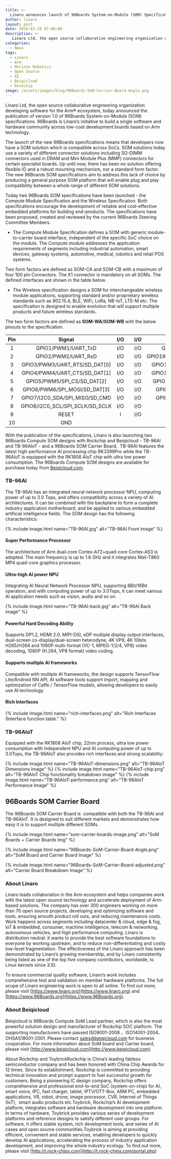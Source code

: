 ```yaml
---
title: >-
  Linaro announces launch of 96Boards System-on-Module (SOM) Specification 
author: linaro
layout: post
date: 2019-03-28 07:00:00
description: >-
   Linaro Ltd, the open source collaborative engineering organization developing software for the Arm® ecosystem, announced today that Horizon Robotics, a leading technology powerhouse of embedded Artificial Intelligence, has joined the 96Boards initiative as a Steering Committee Member. 
categories:
  - News
tags:
  - Linaro
  - Arm
  - Horizon Robotics
  - Open Source
  - AI
  - Beiqicloud
  - Rockchip
image: /assets/images/blog/96Boards-SoM-Carrier-Board-Angle.png
---
```

Linaro Ltd, the open source collaborative engineering organization developing software for the Arm® ecosystem, today announced the publication of version 1.0 of 96Boards System-on-Module (SOM) specifications. 96Boards is Linaro’s initiative to build a single software and hardware community across low-cost development boards based on Arm technology.

The launch of the new 96Boards specifications means that developers now have a SOM solution which is compatible across SoCs. SOM solutions today use a variety of different connector solutions including SO-DIMM connectors used in DRAM and Mini Module Plus (MMP) connectors for certain specialist boards. Up until now, there has been no solution offering flexible IO and a robust mounting mechanism, nor a standard form factor. The new 96Boards SOM specifications aim to address this lack of choice by producing a general purpose SOM platform that will enable plug and play compatibility between a whole range of different SOM solutions. 

Today two 96Boards SOM specifications have been launched - the Compute Module Specification and the Wireless Specification. Both specifications encourage the development of reliable and cost-effective embedded platforms for building end-products. The specifications have been proposed, created and reviewed by the current 96Boards Steering Committee Members. 

- The Compute Module Specification defines a SOM with generic module-to-carrier board interface, independent of the specific SoC choice on the module. The Compute module addresses the application requirements of segments including industrial automation, smart devices, gateway systems, automotive, medical, robotics and retail POS systems.  

Two form factors are defined as SOM-CA and SOM-CB with a maximum of four 100 pin Connectors. The X1 connector is mandatory on all SOMs. The defined interfaces are shown in the table below.

- The Wireless specification designs a SOM for interchangeable wireless module applications, supporting standard and/or proprietary wireless standards such as 802.15.4, BLE, WiFi, LoRa, NB-IoT, LTE-M etc. The specification is designed to enable evolution that will support multiple products and future wireless standards.  
  
The two form factors are defined as __SOM-WA/SOM-WB__ with the below pinouts to the specification.

| Pin | Signal |I/O | |I/O | Signal | Pin |
|:---:|:------:|:--:|:-:|:---:|:----:|:---:|
|1|GPIO1/PWM1/UART_TxD| I/O | | I/O | GPIO20/PWM20/ADC4/I2S_SCK | 20|
|2|GPIO2/PWM2/UART_RxD| I/O | | I/O |GPIO19/PWM19/ADC3/I2S_MCLK/PCM_CLK | 19|
|3|GPIO3/PWM3/UART_RTS/SD_DAT[0]| I/O | | I/O |GPIO18/PWM18/ADC2/I2S_WS/PCM_FS | 18|
|4|GPIO4/PWM4/UART_CTS/SD_DAT[1]| I/O | | I/O |GPIO17/PWM17/ADC1/I2S_D0/PCM_DO | 17|
|5|GPIO5/PWM5/SPI_CS/SD_DAT[2]| I/O | | I/O |GPIO16/PWM16/ADC0/I2S_D1/PCM_DI | 16|
|6|GPIO6/PWM6/SPI_MOSI/SD_DAT[3]| I/O | | I/O |GPIO15/PWM15/I2C1_SDA/USB_D_P | 15|
|7|GPIO7/I2C0_SDA/SPI_MISO/SD_CMD| I/O | | I/O |GPIO14/PWM14/I2C1_SCL/USB_D_N | 14|
|8|GPIO8/I2C0_SCL/SPI_SCLK/SD_SCLK| I/O | | I/O |GPIO13/SWCLK | 13|
|9|RESET| I | | I/O |GPIO12/SWDIO | 12|
|10|GND| | |  |VDD | 11|

With the publication of the specifications, Linaro is also launching two 96Boards Compute SOM designs with Rockchip and Beiqicloud - TB-96AI and TB-96AIoT - and a 96Boards SOM Carrier Board.  TB-96AI features the latest high-performance AI processing chip RK3399Pro while the TB-96AIoT is equipped with the RK1808 AIoT chip with ultra low power consumption. The 96Boards Compute SOM designs are available for purchase today from [Beiqicloud.com](http://beiqicloud.com).

### TB-96AI

The TB-96AI has an integrated neural network processor NPU, computing power of up to 3.0 Tops, and offers compatibility across a variety of AI architectures. It can be combined with the backplane to form a complete industry application motherboard, and be applied to various embedded artificial intelligence fields. The SOM design has the following characteristics:

{% include image.html name="TB-96AI.jpg" alt="TB-96AI Front image" %}

#### Super Performance Processor 

The architecture of Arm dual-core Cortex-A72+quad-core Cortex-A53 is adopted. The main frequency is up to 1.8 GHz and it integrates Mali-T860 MP4 quad-core graphics processor.

#### Ultra-high AI power NPU 

Integrating AI Neural Network Processor NPU, supporting 8Bit/16Bit operation, and with computing power of up to 3.0Tops, it can meet various AI application needs such as vision, audio and so on.

{% include image.html name="TB-96AI-back.jpg" alt="TB-96AI Back image" %}

#### Powerful Hard Decoding Ability 

Supports DP1.2, HDMI 2.0, MIPI-DSI, eDP multiple display output interfaces, dual-screen co-display/dual-screen heterodyne, 4K VP9, 4K 10bits H265/H264 and 1080P multi-format (VC-1, MPEG-1/2/4, VP8) video decoding, 1080P (H.264, VP8 format) video coding.

#### Supports multiple AI frameworks 

Compatible with multiple AI frameworks, the design supports TensorFlow Lite/Android NN API, AI software tools support import, mapping and optimization of Caffe / TensorFlow models, allowing developers to easily use AI technology.

#### Rich Interfaces 
  
{% include image.html name="rich-interfaces.png" alt="Rich Interfaces (Interface function table." %}

### TB-96AIoT

Equipped with the RK1808 AIoT chip, 22nm process, ultra low power consumption with Independent NPU and AI computing power of up to 3.0Tops, the TB-96AIoT also provides rich interfaces and strong scalability:

{% include image.html name="TB-96AIoT-dimensions.png" alt="TB-96AIoT Dimensions Image" %}
{% include image.html name="TB-96AIoT-chip.png" alt="TB-96AIoT Chip functionality breakdown image" %}
{% include image.html name="TB-96AIoT-performance.png" alt="TB-96AIoT Performance Image" %}

## 96Boards SOM Carrier Board

The 96Boards SOM Carrier Board is  compatible with both the TB-96AI and TB-96AIoT. It is designed to suit different markets and demonstrates how easy it is to support multiple different SOMs.

{% include image.html name="som-carrier-boards-image.png" alt="SoM Boards + Carrier Boards Img" %}

{% include image.html name="96Boards-SoM-Carrier-Board-Angle.png" alt="SoM Board and Carrier Board Image" %}

{% include image.html name="96Boards-SoM-Carrier-Board-adjusted.png" alt="Carrier Board Breakdown Image" %}


### About Linaro

Linaro leads collaboration in the Arm ecosystem and helps companies work with the latest open source technology and accelerate deployment of Arm-based solutions. The company has over 300 engineers working on more than 70 open source projects, developing and optimizing software and tools, ensuring smooth product roll outs, and reducing maintenance costs. Work happens across segments including datacenter & cloud, edge & fog, IoT & embedded, consumer, machine intelligence, telecom & networking, autonomous vehicles, and high performance computing. Linaro is distribution neutral: it wants to provide the best software foundations to everyone by working upstream, and to reduce non-differentiating and costly low-level fragmentation. The effectiveness of the Linaro approach has been demonstrated by Linaro’s growing membership, and by Linaro consistently being listed as one of the top five company contributors, worldwide, to Linux kernels since 3.10.

To ensure commercial quality software, Linaro’s work includes comprehensive test and validation on member hardware platforms. The full scope of Linaro engineering work is open to all online. To find out more, please visit [https://www.linaro.org](https://www.linaro.org) and [https://www.96Boards.org](https://www.96Boards.org).

### About Beiqicloud

Beiqicloud is 96Boards Compute SoM Lead partner, which is also the most powerful solution design and manufacturer of Rockchip SOC platform. The supporting manufacturers have passed ISO9001-2008 、ISO14001-2004、OHSAS18001-2001. Please contact sales@beiqicloud.com for business cooperation. For more information about SoM board and Carrier board, please visit [http://www.beiqicloud.com](http://www.beiqicloud.com)

About Rockchip and ToybrickRockchip is China’s leading fabless semiconductor company and has been honored with China Chip Awards for 12 times. Since its establishment, Rockchip is committed to providing technical innovation and prompt support to fuel successful growth for customers. Being a pioneering IC design company, Rockchip offers comprehensive and professional end-to-end SoC (system-on-chip) for AI, smart voice, IPC, fast charger, tablet, IPTV/OTT-Box, ARM PC, embedded applications, VR, robot, drone, image processor, CVR, Internet of Things (IoT),  smart audio products etc.Toybrick, Rockchip’s AI development platform, integrates software and hardware development into one platform. In terms of hardware, Toybrick provides various series of development platforms and reference designs to satisfy different user groups. For software, it offers stable system, rich development tools, and series of AI cases and open source communities.Toybrick is aiming at providing efficient, convenient and stable services, enabling developers to quickly develop AI applications, accelerating the process of industry application development, and improving the whole industry ecology. To find out more, please visit [http://t.rock-chips.com](http://t.rock-chips.com/portal.php)